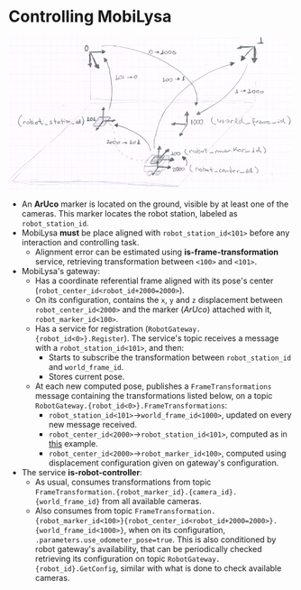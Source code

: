 # Controlling MobiLysa

![alt text](images/mobilysa.png "MobiLysa's controlling diagram")

- An **ArUco** marker is located on the ground, visible by at least one of the cameras. This marker locates the robot station, labeled as `robot_station_id`.
- MobiLysa **must** be place aligned with `robot_station_id<101>` before any interaction and controlling task.
  - Alignment error can be estimated using **is-frame-transformation** service, retrieving transformation between `<100>` and `<101>`.
- MobiLysa's gateway:
  - Has a coordinate referential frame aligned with its pose's center (`robot_center_id<robot_id+2000=2000>`).
  - On its configuration, contains the `x`, `y` and `z` displacement between `robot_center_id<2000>` and the marker (*ArUco*) attached with it, `robot_marker_id<100>`.
  - Has a service for registration (`RobotGateway.{robot_id<0>}.Register`). The service's topic receives a message with a `robot_station_id<101>`, and then:
    - Starts to subscribe the transformation between `robot_station_id` and `world_frame_id`.
    - Stores current pose.
  - At each new computed pose, publishes a `FrameTransformations` message containing the transformations listed below, on a topic `RobotGateway.{robot_id<0>}.FrameTransformations`:
    -  `robot_station_id<101>`→`world_frame_id<1000>`, updated on every new message received.
    -  `robot_center_id<2000>`→`robot_station_id<101>`, computed as in [this](https://github.com/labviros/is-pepper-gateways/blob/master/robot-gateway/driver.py#L158) example.
    -  `robot_center_id<2000>`→`robot_marker_id<100>`, computed using displacement configuration given on gateway's configuration.
- The service **is-robot-controller**:
  - As usual, consumes transformations from topic `FrameTransformation.{robot_marker_id}.{camera_id}.{world_frame_id}` from all available cameras.
  - Also consumes from topic `FrameTransformation.{robot_marker_id<100>}{robot_center_id<robot_id+2000=2000>}.{world_frame_id<1000>}`, when on its configuration, `.parameters.use_odometer_pose=true`. This is also conditioned by robot gateway's availability, that can be periodically checked retrieving its configuration on topic `RobotGateway.{robot_id}.GetConfig`, similar with what is done to check available cameras.